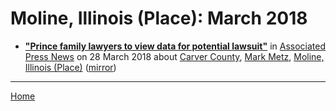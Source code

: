 # Moline, Illinois (Place): March 2018

 - [**"Prince family lawyers to view data for potential lawsuit"**](https://apnews.com/72fbe461381a43a096ebd1c15fae80bf) in [Associated Press News](https://apnews.com/) on 28 March 2018 about [Carver County](../../../topics/carver-county/index.md), [Mark Metz](../../../topics/mark-metz/index.md), [Moline, Illinois (Place)](../../../topics/place/moline-illinois/index.md) ([mirror](https://web.archive.org/web/*/https://apnews.com/72fbe461381a43a096ebd1c15fae80bf))

----

[Home](./)
